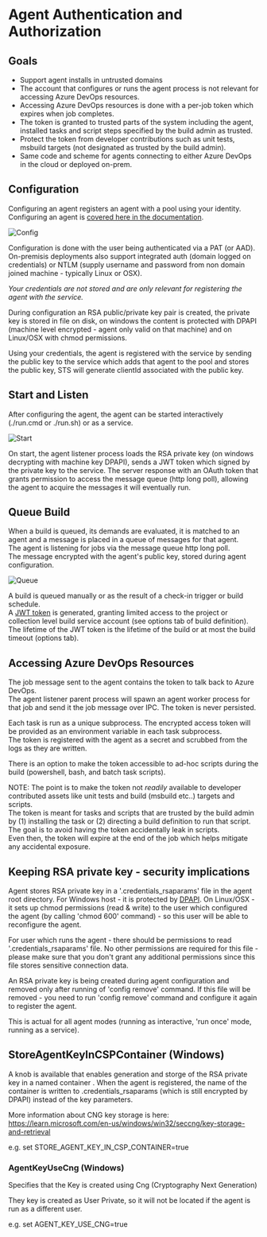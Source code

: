 # Agent Authentication and Authorization

## Goals
  - Support agent installs in untrusted domains
  - The account that configures or runs the agent process is not relevant for accessing Azure DevOps resources.
  - Accessing Azure DevOps resources is done with a per-job token which expires when job completes.
  - The token is granted to trusted parts of the system including the agent, installed tasks and script steps specified by the build admin as trusted. 
  - Protect the token from developer contributions such as unit tests, msbuild targets (not designated as trusted by the build admin). 
  - Same code and scheme for agents connecting to either Azure DevOps in the cloud or deployed on-prem.

## Configuration

Configuring an agent registers an agent with a pool using your identity.  
Configuring an agent is [covered here in the documentation](https://www.visualstudio.com/en-us/docs/build/actions/agents/v2-windows).

![Config](res/01AgentConfig.png)

Configuration is done with the user being authenticated via a PAT (or AAD).
On-premisis deployments also support integrated auth (domain logged on credentials) or NTLM (supply username and password from non domain joined machine - typically Linux or OSX).

*Your credentials are not stored and are only relevant for registering the agent with the service.*

During configuration an RSA public/private key pair is created, the private key is stored in file on disk, on windows the content is protected with DPAPI (machine level encrypted - agent only valid on that machine) and on Linux/OSX with chmod permissions.

Using your credentials, the agent is registered with the service by sending the public key to the service which adds that agent to the pool and stores the public key, STS will generate clientId associated with the public key.

## Start and Listen

After configuring the agent, the agent can be started interactively (./run.cmd or ./run.sh) or as a service.

![Start](res/02AgentStartListen.png)

On start, the agent listener process loads the RSA private key (on windows decrypting with machine key DPAPI), sends a JWT token which signed by the private key to the service.
The server response with an OAuth token that grants permission to access the message queue (http long poll), allowing the agent to acquire the messages it will eventually run.

## Queue Build

When a build is queued, its demands are evaluated, it is matched to an agent and a message is placed in a queue of messages for that agent.  
The agent is listening for jobs via the message queue http long poll.  
The message encrypted with the agent's public key, stored during agent configuration.  

![Queue](res/03AgentQueueBuild.png)

A build is queued manually or as the result of a check-in trigger or build schedule.  
A [JWT token](http://self-issued.info/docs/draft-ietf-oauth-json-web-token.html) is generated, granting limited access to the project or collection level build service account (see options tab of build definition).  
The lifetime of the JWT token is the lifetime of the build or at most the build timeout (options tab).

## Accessing Azure DevOps Resources

The job message sent to the agent contains the token to talk back to Azure DevOps.  
The agent listener parent process will spawn an agent worker process for that job and send it the job message over IPC.
The token is never persisted.

Each task is run as a unique subprocess. 
The encrypted access token will be provided as an environment variable in each task subprocess.  
The token is registered with the agent as a secret and scrubbed from the logs as they are written.

There is an option to make the token accessible to ad-hoc scripts during the build (powershell, bash, and batch task scripts).

NOTE: The point is to make the token not *readily* available to developer contributed assets like unit tests and build (msbuild etc..) targets and scripts.  
The token is meant for tasks and scripts that are trusted by the build admin by (1) installing the task or (2) directing a build definition to run that script.  
The goal is to avoid having the token accidentally leak in scripts.  
Even then, the token will expire at the end of the job which helps mitigate any accidental exposure.

## Keeping RSA private key - security implications
Agent stores RSA private key in a '.credentials_rsaparams' file in the agent root directory.
For Windows host - it is protected by [DPAPI](https://docs.microsoft.com/dotnet/standard/security/how-to-use-data-protection).
On Linux/OSX - it sets up chmod permissions (read & write) to the user which configured the agent (by calling 'chmod 600' command) - so this user will be able to reconfigure the agent.

For user which runs the agent - there should be permissions to read '.credentials_rsaparams' file. 
No other permissions are required for this file - please make sure that you don't grant any additional permissions since this file stores sensitive connection data.

An RSA private key is being created during agent configuration and removed only after running of 'config remove' command.
If this file will be removed - you need to run 'config remove' command and configure it again to register the agent.

This is actual for all agent modes (running as interactive, 'run once' mode, running as a service).

## StoreAgentKeyInCSPContainer (Windows)

A knob is available that enables generation and storge of the RSA private key in a named container .  When the agent is registered, the name of the container is written to
.credentials_rsaparams (which is still encrypted by DPAPI) instead of the key parameters.

More information about CNG key storage is here: https://learn.microsoft.com/en-us/windows/win32/seccng/key-storage-and-retrieval

e.g. set STORE_AGENT_KEY_IN_CSP_CONTAINER=true

### AgentKeyUseCng (Windows)

Specifies that the Key is created using Cng (Cryptography Next Generation)

They key is created as User Private, so it will not be located if the agent is run as a different user.

e.g. set AGENT_KEY_USE_CNG=true
